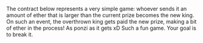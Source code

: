 The contract below represents a very simple game: whoever sends it an amount of ether that is larger than the current prize becomes the new king. 
On such an event, the overthrown king gets paid the new prize, making a bit of ether in the process! As ponzi as it gets xD
Such a fun game. Your goal is to break it.
